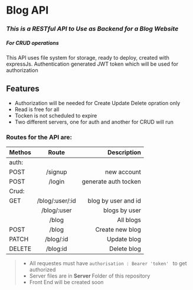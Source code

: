 # Blog API
### _This is a RESTful API to Use as Backend for a Blog Website_
##### For CRUD operations
This API uses file system for storage, ready to deploy, created with expressJs.
Authentication generated JWT token which will be used for authorization

## Features
- Authorization will be needed for Create Update Delete opration only
- Read is free for all
- Tocken is not scheduled to expire
- Two different servers, one for auth and another for CRUD will run


### Routes for the API are:
| Methos   |      Route      |  Description |
|----------|:-------------:|------:|
| auth: |  | |
| POST |   /signup  |   new account |
| POST | /login |    generate auth tocken |
| Crud: | |
|GET| /blog/:user/:id|    blog by user and id |
|  | /blog/:user |    blogs by user |
|  | /blog |   All blogs  |
| POST | /blog |    Create new blog |
| PATCH | /blog/:id |    Update blog |
| DELETE | /blog:id |    Delete blog |
> - All requestes must have `authorisation : Bearer 'token' ` to get authorized
> - Server files are in <b> Server </b> Folder of this repository
> - Front End will be created soon
